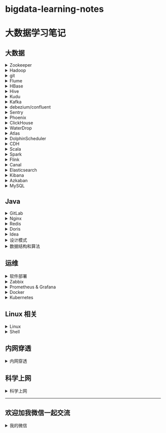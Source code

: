 # bigdata-learning-notes

# 大数据学习笔记

## 大数据

<details>
<summary>Zookeeper</summary>  

* [Zookeeper3.4.5 分布式安装部署](note/zookeeper/zookeeper分布式安装部署.md)
* [Zookeeper 常用命令行操作](note/zookeeper/zookeeper常用命令行操作.md)
* [Zookeeper 实现分布式锁](note/zookeeper/zookeeper实现分布式锁.md)
</details>




<details>
<summary>Hadoop</summary>

* [Hadoop3.0 完全分部署安装部署](note/hadoop/Hadoop3.0完全分部署安装部署.md)
* [Hadoop 基准测试](note/hadoop/Hadoop基准测试.md)
* [Hadoop 数据迁移](note/hadoop/Hadoop数据迁移.md)
</details>


<details>
<summary>git</summary>

* [git ](note/git/git基操.md)
* [gitlab 项目迁移](note/git/gitlab项目迁移.md)
</details>


<details>
<summary>Flume</summary>

* [Flume 安装部署](note/flume/Flume安装部署.md)
</details>

<details>
<summary>HBase</summary>

* [HBase 生产环境调优](note/HBase/HBase生产环境调优.md)
</details>




<details>
<summary>Hive</summary>

* [Hive 安装部署](note/hive/Hive安装部署.md)
* [Hive beeline连接](note/hive/Hive-beeline连接.md)
* [Hive 导出 csv 文件](note/hive/Hive导出csv文件.md)
* [Hive drop database删除数据库](note/hive/Hive-Drop-Database删除数据库.md)
* [Unable to instantiate org.apache.hadoop.hive.ql.metadata.SessionHiveMetaStoreClient](note/hive/Hive异常1.md)
* [Hive DDL 数据定义](note/hive/Hive-DDL数据定义.md)
* [Hive 查询](note/hive/Hive查询.md)
</details>




<details>
<summary>Kudu</summary>

* [kudu异常](note/kudu/kudu异常.md)
</details>



<details>
<summary>Kafka</summary>

* [kafka 安装部署](note/kafka/kafka安装部署.md)
* [kafka 常用命令](note/kafka/kafka常用命令.md)
* [kafka 杂谈](note/kafka/kafka杂谈.md)
* [kafka stop 脚本有时候不起作用的原因](note/kafka/kafka-stop脚本有时候不起作用的原因.md)
* [kafka connector rest api](note/kafka/KafkaConnectorRestApi.md)
</details>

<details>
<summary>debezium/confluent</summary>

* [使用 confluent 实现 SqlServer 实时同步数据到 PostGreSql](note/debezium/SqlServer-kafka-pgsql.md)
* [confluent6.0.1 平台搭建](note/debezium/confluent6.0.1平台搭建.md)
</details>


<details>
<summary>Sentry</summary>

* [CDH 安装配置Sentry](note/sentry/CDH安全之Sentry权限管理.md)
* [hue: There are currently no roles defined](note/sentry/sentry异常1.md)
</details>



<details>
<summary>Phoenix</summary>

* [CDH 平台安装 Apache Phoenix](note/phoenix/CDH平台安装Apache-Phoenix.md)
</details>



<details>
<summary>ClickHouse</summary>

* [ClickHouse 入门概述](note/ClickHouse/ClickHouseSummary.md)
* [ClickHouse 安装](note/ClickHouse/ClickHouseInstall.md)
* [ClickHouse 数据类型](note/ClickHouse/ClickHouseDataType.md)
* [ClickHouse 表引擎](note/ClickHouse/ClickHouseTableEngine.md)
* [ClickHouse 表操作](note/ClickHouse/ClickHouseTableOpt.md)
</details>




<details>
<summary>WaterDrop</summary>

* [WaterDrop入门](note/WaterDrop/WaterDrop基本概述.md)
* [Hive to Hdfs](note/WaterDrop/Hive2Hdfs.md)
</details>




<details>
<summary>Atlas</summary>

* [Atlas 安装](note/Atlas/Atlas安装.md)
</details>


<details>
<summary>DolphinScheduler</summary>

* [DolphinScheduler 安装](note/DolphinScheduler/DolphinScheduler安装.md)
* [DolphinScheduler 使用](note/DolphinScheduler/DolphinScheduler使用.md)
* [DolphinScheduler 本地开发环境搭建](note/DolphinScheduler/DolphinScheduler本地开发环境搭建.md)
</details>


<details>
<summary>CDH</summary>

* [CentOS7.3 CDH5.13.3 安装教程](note/cdh/Centos7.3-CDH5.13.3安装教程.md)
* [CentOS7.7 CDH6.2.1 安装教程](note/cdh/Centos7.7-CDH6.2.1安装教程.md)
* [CDH 安装 Hue 连接不上MySQL](note/cdh/CDH安装Hue连接不上MySQL.md)
* [CDH 查询 Hive执行过的SQL语句](note/cdh/CDH查询Hive执行过的SQL语句.md)
</details>



<details>
<summary>Scala</summary>

* [1. scala 变量和数据类型](note/scala/scala变量和数据类型.md)
* [2. scala 流程控制](note/scala/scala流程控制.md)
* [3. scala 函数之-语法](note/scala/scala函数之-语法.md)
* [3. scala 函数之-高阶函数(高阶算子)](note/scala/scala函数之-高阶函数(高阶算子).md)
* [4. scala 函数之-闭包和柯里化](note/scala/scala函数之-闭包和柯里化.md)
* [5. scala 包声明和包导入](note/scala/scala包声明和包导入.md)
* [6. scala 类和对象](note/scala/scala类和对象.md)
* [7. scala 给类取别名](note/scala/scala给类取别名.md)
* [8. scala 的 trait](note/scala/scala的trait.md)
* [9. scala 集合的 map 映射、高阶函数使用、集合的压平、 集合的过滤、集合的简化、集合的折叠、集合的扫描、集合的拉链、集合的迭代器、集合的分组](note/scala/scala集合的map映射等.md)
* [10.scala 模式匹配](note/scala/scala模式匹配match.md)
* [11.scala 部分应用函数与偏函数](note/scala/scala部分应用函数与偏函数.md)
* [12.scala 隐式转换](note/scala/scala隐式转换.md)
* [13.scala 的排序](note/scala/scala的排序.md)
* [14.scala API](note/scala/scala-API.md)
* [15.scala 数组](note/scala/scala数组.md)
* [16.scala 值调用、名调用和控制抽象](note/scala/scala值调用、名调用和控制抽象.md)
</details>




<details>
<summary>Spark</summary>

* [Spark 安装部署](note/spark/Spark安装部署.md)
* [Spark 常用 API](note/spark/Spark常用API.md)
* [Hive on Spark 参数调优](note/spark/HiveOnSpark参数调优.md)
* [Spark Streaming 的 reduceByKeyAndWindow 窗口函数](note/spark/SparkStreaming的reduceByKeyAndWindow窗口函数.md)
* [Spark 任务停止后自动重启](note/spark/Spark任务停止后自动重启.md)
* [Spark源码之-CDH6下Spark2.4写Hive分区表异常](note/spark/Spark源码之-CDH6下Spark2.4写Hive分区表异常.md)
* [Spark 读取HDFS失败](note/spark/Spark读取HDFS失败.md)
* [Spark 读取JDBC数据源优化和源码解析](note/spark/Spark读取JDBC数据源优化.md)
* [Spark 读取JDBC数据Time类型字段异常解析](note/spark/Spark读取JDBC数据Time类型字段异常解析.md)


&nbsp;&nbsp;&nbsp;&nbsp;**Spark 内核**
  * [Spark 内核概述(待补充)]()
  * [Spark 部署模式](note/spark/spark部署模式/spark部署模式.md)
  * [Spark 任务调度机制](note/spark/spark任务调度机制/spark任务调度机制.md)
  * [Spark Shuffle解析](note/spark/spark-memory/SparkShuffle解析.md)
  * [Spark 内存管理](note/spark/spark-memory/Spark内存管理.md)

&nbsp;&nbsp;&nbsp;&nbsp;**Spark 性能优化和故障处理**
  * [Spark 性能优化](note/spark/Spark性能优化和故障处理/Spark性能优化.md)
  * [Spark 数据倾斜解决方案](note/spark/Spark性能优化和故障处理/Spark数据倾斜解决方案.md)
  * [Spark 问题及解决](note/spark/Spark性能优化和故障处理/Spark问题及解决.md)
</details>




<details>
<summary>Flink</summary>

* [Flink Connectors](note/flink/Connectors.md)
* [Flink State](note/flink/State.md)
* [Flink Window](note/flink/Window.md)
* [Flink CEP](note/flink/CEP.md)
* [Flink 实时同步Oracle数据到Hive](note/flink/Flink实时同步Oracle数据到Hive.md)

* [Flink 简介](note/flink/flink简介.md)
* [Flink HelloWorld](note/flink/flink-HelloWorld.md)
* [Flink 部署和运行](note/flink/flink部署和运行.md)
* [CDH6.3.2 集成FLink](note/flink/CDH6.3.2集成FLink.md)
* [Flink 运行时架构之运行时组件](note/flink/flink运行时架构之运行时组件.md)
* [Flink 运行时架构之作业提交流程](note/flink/flink运行时架构之作业提交流程.md)
* [Flink 运行时架构之任务调度原理(一)](note/flink/flink运行时架构之任务调度原理(一).md)
* [Flink 运行时架构之任务调度原理(二)](note/flink/flink运行时架构之任务调度原理(二).md)
* [Flink 运行时架构之任务调度原理(三)](note/flink/flink运行时架构之任务调度原理(三).md)
* [Flink 运行时架构之任务调度原理(四)](note/flink/flink运行时架构之任务调度原理(四).md)
* [Flink 运行时架构之任务调度原理(五)](note/flink/flink运行时架构之任务调度原理(五).md)
* [Flink 运行时环境和处理过程](note/flink/flink执行环境和处理过程.md)
* [Flink Source](note/flink/flinkSource.md)
* [Flink Transform](note/flink/flinkTransform.md)
* [Flink 支持的数据类型](note/flink/flink支持的数据类型.md)
* [Flink UDF函数](note/flink/flink—UDF函数.md)
* [Flink Sink](note/flink/flinkSink.md)
* [Flink Window](note/flink/flinkWindow.md)
* [Flink 时间语义与 Watermark](note/flink/flink时间语义与Wartermark.md)
* [Docker 部署 单机Flink](note/flink/Docker部署单机Flink.md)
</details>




<details>
<summary>Canal</summary>

* [使用 canal 实时监控 mysql 并读取到 Kafka(scala 版)](note/canal/使用canal实时监控mysql并读取到Kafka-scala版.md)
</details>


<details>
<summary>Elasticsearch</summary>

* [Docker 安装Elasticsearch](note/elasticsearch/Docker安装Elasticsearch.md)
* [Elasticsearch 常用操作](note/elasticsearch/Elasticsearch常用操作.md)
</details>


<details>
<summary>Kibana</summary>

* [Docker 安装Kibana](note/kibana/Docker安装Kibana.md)
</details>

<details>
<summary>Azkaban</summary>

* [Azkaban 安装部署](note/Azkaban/Azkaban安装部署.md)
* [Azkaban 迁移机器找不到executor](note/Azkaban/Azkaban迁移机器找不到executor.md)
</details>

<details>
<summary>MySQL</summary>

1. [MySQL RMP 安装](note/MySQL/MySQL-RMP安装.md)
2. [MariaDB YUM 安装](note/MariaDB/CentOS7安装MariaDB.md)
3. [MySQL 常用配置](note/MySQL/MySQL-常用配置.md)
4. [MySQL binlog](note/MySQL/binlog.md)
5. [MySQL 优化](note/MySQL/MySQL优化.md)
</details>

## Java
<details>
<summary>GitLab</summary>

- [rpm方式 安装 gitlab](note/gitlab/rpm-gitlab.md)
- [docker方式 安装 gitlab](note/gitlab/docker-gitlab.md)
- [gitlab 关闭注册功能](note/gitlab/gitlab关闭注册功能.md)
</details>

<details>
<summary>Nginx</summary>

- [nginx](note/nginx/nginx.md)
- [nginx常用操作](note/nginx/nginx常用操作.md)
- [alias和root的区别](note/nginx/alias和root的区别.md)
- [nginx转发带有下划线的header异常](note/nginx/nginx转发带有下划线的header异常.md)
- [nginx转发80端口到443](note/nginx/nginx转发80端口到443.md)
</details>


<details>
<summary>Redis</summary>

* [centos7 安装redis](note/redis/安装.md)
* [redis 三主三从搭建](note/redis/三主三从搭建.md)
* [Redis 安装(docker)](note/docker/Docker常用安装.md)
* [redis 数据类型](note/redis/数据类型.md)
* [redis conf详解](note/redis/conf.md)
* [redis 持久化](note/redis/持久化.md)
* [redis 事务](note/redis/事务.md)
* [redis 发布订阅](note/redis/发布订阅.md)
* [redis 主从复制](note/redis/主从复制.md)
* [redis java客户端](note/redis/java客户端.md)
* [redis 数据备份与恢复](note/redis/数据备份与恢复.md)
* [redis 安全](note/redis/安全.md)
* [redis 性能测试](note/redis/性能测试.md)
</details>

<details>
<summary>Doris</summary>

* [Doris 编译安装(填坑)](note/doris/Doris编译安装.md)
</details>

<details>
<summary>Idea</summary>

* [Idea 常用配置](note/idea/idea常用配置.md)
</details>

<details>
<summary>设计模式</summary>

* [设计模式之工厂模式](note/设计模式/工厂模式.md)
* [设计模式之单例模式](note/设计模式/单例模式.md)
</details>

<details>
<summary>数据结构和算法</summary>

* [数组](note/数据结构和算法/数组.md)
* [队列](note/数据结构和算法/队列.md)
* [链表](note/数据结构和算法/链表.md)

</details>

## 运维
<details>
<summary>软件部署</summary>

- [ubuntu部署ftp服务.md](note/软件部署/ubuntu部署ftp服务.md)
- [centos7 nfs](note/软件部署/centos/nfs.md)
</details>

<details>
<summary>Zabbix</summary>

* [Centos7.7 安装 Zabbix](note/zabbix/Centos7.7安装Zabbix.md)
  * 编译源码安装zabbix4.4
    * [Centos7.7 编译源码安装使用 Zabbix(zabbix-server)](note/zabbix/Centos7.7编译源码安装使用Zabbix(zabbix-server).md)
    * [Centos7.7 编译源码安装使用 Zabbix(zabbix-agent)](note/zabbix/Centos7.7编译源码安装使用Zabbix(zabbix-agent).md)
  * 二进制文件安装使用 Zabbix5.0
    * [Centos7.7 二进制文件安装使用 Zabbix5.0(zabbix-server)](note/zabbix/Centos7.7二进制文件安装使用Zabbix5.0(zabbix-server).md)
    * [Centos7.7 二进制文件安装使用 Zabbix5.0(zabbix-agent)](note/zabbix/Centos7.7二进制文件安装使用Zabbix5.0(zabbix-agent).md)
* [Zabbix5.0 中文乱码](note/zabbix/Zabbix5.0中文乱码.md)
* [Zabbix: 添加被监控主机、创建主机、监控项、触发器、图形和模板](note/zabbix/Zabbix添加被监控主机、创建主机、监控项、触发器、图形和模板.md)
* [Zabbix: 自定义邮件告警](note/zabbix/Zabbix自定义邮件告警.md)
</details>

<details>
<summary>Prometheus & Grafana</summary>

* [Prometheus & Grafana 部署监控](note/prometheus/prometheus.md)
  </details>
  
<details>
<summary>Docker</summary>

* [CentOS7 YUM安装 docker](note/docker/CentOS7安装Docker.md)
* [CentOS7 离线安装 docker](note/docker/CentOS7离线安装Docker.md)
* [CentOS7 降级 Docker](note/docker/CentOS7降级Docker.md)
* [Docker 常用命令](note/docker/Docker常用命令.md)
* [Docker 镜像](note/docker/Docker镜像.md)
* [Docker 容器数据卷](note/docker/Docker容器数据卷.md)
* [DockerFile 解析](note/docker/DockerFile解析.md)
* [Docker 常用安装](note/docker/Docker常用安装.md)
* [Docker 本地镜像发布到阿里云](note/docker/Docker本地镜像发布到阿里云.md)
* [可视化界面 Portainer](note/docker/Docker可视化界面Portainer.md)
* [再探 Docker 数据卷](note/docker/再探Docker数据卷.md)
* [docker 网络](note/docker/docker网络.md)
* [docker 的 CI/CD](note/docker/docker的CICD.md)
</details>


<details>
<summary>Kubernetes</summary>

* [部署三种模式的k8s](note/Kubernetes/k8s部署.md)
* [扩容 K8s](note/Kubernetes/k8s扩容.md)
* [命令自动补全](note/Kubernetes/命令自动补全.md)
* [使用秘钥从私有仓库下载镜像](note/Kubernetes/使用秘钥从私有仓库下载镜像.md)
* [first k8s容器化应用](note/Kubernetes/第一个k8s容器化应用.md)
* [Kubernetes Token过期的问题](note/Kubernetes/解决K8S-Token过期的问题.md)
* [Kubernetes YAML文件配置详解](note/Kubernetes/k8s-YAML文件配置详解.md)
* [Kubernetes 常用操作命令](note/Kubernetes/k8s常用操作命令.md)
* [Kubernetes 部署](note/Kubernetes/k8s常用操作命令.md)
* [Kubernetes 部署 Dashboard](note/Kubernetes/k8s-dashboard.md)
* [Kubernetes 工作负载 | Pod实践](note/Kubernetes/k8s-pod.md)
* [Kubernetes 工作负载 | Deployment实践](note/Kubernetes/k8s-Deployment.md)
* [Kubernetes 工作负载 | 服务网络和负载均衡](note/Kubernetes/k8s-Service.md)
* [Kubernetes 工作负载 | RS、RC、DaemonSet、StatefulSet、Job、CronJob实践](note/Kubernetes/k8s-RS&RC.md)
* [Kubernetes 存储 | 卷的实践](note/Kubernetes/volume.md)
* [Kubernetes 常用服务部署](note/Kubernetes/常用服务部署.md)
* [Kubernetes label](note/Kubernetes/k8s-label.md)
* [Kubernetes Volume挂载相关](note/Kubernetes/k8s-Volume.md)
* [Kubernetes 特殊 Volume](note/Kubernetes/k8s-特殊Volume.md)
* [Kubernetes PodPreset预设置](note/Kubernetes/k8s-PodPreset预设置.md)
* [Kubernetes 副本机制和水平扩展&滚动更新](note/Kubernetes/k8s-副本机制和水平扩展&滚动更新.md)
* [Kubernetes Controller](note/Kubernetes/k8s-Controller.md)
* [Kubernetes statefulset](note/Kubernetes/k8s-statefulset.md)
* [Kubernetes DaemonSet](note/Kubernetes/k8s-DaemonSet.md)
* [Kubernetes job](note/Kubernetes/k8s-job.md)
* [Kubernetes cronjob](note/Kubernetes/k8s-cronjob.md)
* [Kubernetes Ingress](note/Kubernetes/k8s-Ingress.md)
* [Kubernetes helm](note/Kubernetes/k8s-helm.md)
* [Kubernetes NFS-PV-PVC](note/Kubernetes/k8s-NFS-PV-PVC.md)
* [Kubernetes 部署Java](note/Kubernetes/k8s-部署Java.md)
* [Kubernetes 声明PodPreset异常](note/Kubernetes/k8s-声明PodPreset异常.md)
</details>


## Linux 相关
<details>
<summary>Linux</summary>

* [vi和vim的使用](note/linux/Linux用户管理/vi和vim的使用.md)
* [开机、重启和用户登录注销](note/linux/Linux用户管理/开机、重启和用户登录注销.md)
* [用户管理](note/linux/Linux用户管理/用户管理.md)
* [Linux 集群分发脚本](note/linux/Linux集群分发脚本.md)
* [Linux下卸载 MySQL](note/linux/Linux下卸载MySQL.md)
* [Linux Swap分区](note/linux/Linux-Swap分区.md)
* [Linux扩展/删除swap分区](note/linux/Linux扩展-删除swap分区.md)
* [kill pid 和 kill -9 pid 的区别](note/linux/kill-pid.md)
* [This account is currently not available（用户当前不可用）](note/linux/用户当前不可用.md)
* [CentOS top命令详解](note/linux/CentOS-top命令详解.md)
* [CentOS 集群时间同步](note/linux/CentOS集群时间同步.md)
* [CentOS 修改主机和IP](note/centos/CentOS修改主机和IP.md)
* [CentOS 系统更换yum源镜像为国内镜像](note/centos/CentOS更换yum源镜像为国内镜像.md)
* [CentOS 安装 JDK](note/linux/CentOS安装JDK.md)
* [Linux CPU性能优化](note/linux/Linux-CPU性能.md)
  </details>  

<details>
<summary>Shell</summary>

* [shell 基础入门](note/linux/shell/shell入门.md)
* [shell 变量](note/linux/shell/shell变量.md)
* [shell 运算符](note/linux/shell/shell运算符.md)
* [shell 流程控制](note/linux/shell/shell流程控制.md)
* [shell 读取控制台输入数据](note/linux/shell/shell读取控制台输入数据.md)
* [shell 函数](note/linux/shell/shell函数.md)
* [shell 工具](note/linux/shell/shell工具.md)
* [echo 命令详解](note/linux/echo命令.md)
* [集群同步脚本](note/linux/集群同步脚本.md)
* [集群批量执行脚本](note/linux/集群批量执行脚本.md)
</details>  

## 内网穿透
<details>
<summary>内网穿透</summary>

* [内网穿透-暴露内网端口](note/内网穿透/暴露内网端口.md)
* [内网穿透-frp开启web服务](note/内网穿透/frp开启web服务.md)
</details> 


## 科学上网
<details>
<summary>科学上网</summary>

* [科学上网指南](note/科学上网/科学上网指南.md)
* [Centos7.x科学上网](note/科学上网/centos7科学上网.md)
</details>  

---
## 欢迎加我微信一起交流
<details>
<summary>我的微信</summary>

![我的微信](img/wechat/MyWechat.jpg)
  </details>  
